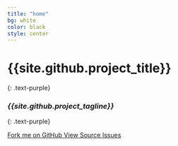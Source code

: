 ```yaml
---
title: "home"
bg: white
color: black
style: center
---
```


# {{site.github.project_title}}
{: .text-purple}

<span class="fa-stack subtlecircle" style="font-size:100px; background:rgba(255,166,0,0.1)">
  <i class="fa fa-circle fa-stack-2x text-white"></i>
  <i class="fa fa-code fa-stack-1x text-orange"></i>
</span>

### *{{site.github.project_tagline}}*
{: .text-purple}

<span id="forkongithub">
  <a href="{{site.github.repository_url}}" class="bg-blue">
    Fork me on GitHub
  </a>
</span>

<span class="github-buttons">
  <a href="{{site.github.repository_url}}" class="bg-blue">
    View Source
  </a>
  <a href="{{site.github.issues_url}}" class="bg-blue">
    Issues
  </a>
</span>
